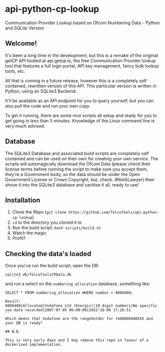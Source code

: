 # api-python-cp-lookup
Communication Provider Lookup based on Ofcom Numbering Data - Python and SQLite Version

## Welcome!

It's been a long time in the development, but this is a remake of the original getCP API hosted at api.getcp.io, the free Communication Provider lookup tool that features a full login portal, API key management, fancy bulk lookup tools, etc.

All that is coming in a future release, however this is a completely self contained, rewritten version of this API. This particular version is written in Python, using an SQLite3 Backend.

It'll be available as an API endpoint for you to query yourself, but you can also pull the code and run your own copy.

To get it running, there are some nice scripts all setup and ready for you to get going in less than 5 minutes. Knowledge of the Linux command line is very much advised.

## Database

The SQLite3 Database and associated build scripts are completely self contained and can be used on their own for creating your own service. The scripts will automagically download the Ofcom Data (please check their license terms before running the script to make sure you accept them, they're a Government body, so the data *should* be under the Open Government License or Crown Copyright, but, check. #NotALawyer) then shove it into the SQLite3 database and sanitise it all, ready to use!

## Installation

1. Clone the Repo (`git clone https://github.com/TelcoTools/api-python-cp-lookup`)
2. `cd` to the directory you cloned it to
3. Run the build script: `bash scripts/build.sh`
4. Watch the magic
5. Profit?

## Checking the data's loaded

Once you've run the build script, open the DB:

```
sqlite3 db/TelcoToolsCPData.db
```

and run a select on the `numbering_allocation` database, something like:

```
SELECT * FROM numbering_allocation WHERE number = 8000480;

Result:
8000480|Allocated|Vodafone Ltd (Energis)|10 digit numbers|No specific use data recorded|2007-07-05 00:00:00|2022-10-06 17:26:51
``
Which means that Vodafone are the rangeholder for +448000480XXX and your DB is ready!

## N.B.

This is very early days and I may remove this repo in favour of a dockerised implementation.
